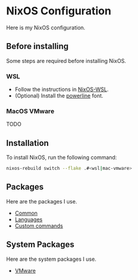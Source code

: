 # NixOS Configuration

Here is my NixOS configuration.

## Before installing

Some steps are required before installing NixOS.

### WSL

- Follow the instructions in [NixOS-WSL](https://github.com/nix-community/NixOS-WSL).
- (Optional) Install the [powerline](https://github.com/powerline/fonts) font.

### MacOS VMware

TODO

## Installation

To install NixOS, run the following command:

```bash
nixos-rebuild switch --flake .#<wsl|mac-vmware>
```

## Packages

Here are the packages I use.

- [Common](./docs/PACKAGES.md)
- [Languages](./docs/LANGUAGES.md)
- [Custom commands](./docs/CUSTOM_COMMANDS.md)

## System Packages

Here are the system packages I use.

- [VMware](./docs/VMWARE.md)
